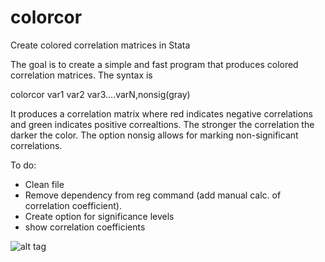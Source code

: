 # colorcor
Create colored correlation matrices in Stata

The goal is to create a simple and fast program that produces colored correlation matrices.
The syntax is

colorcor var1 var2 var3....varN,nonsig(gray)

It produces a correlation matrix where red indicates negative correlations and green indicates positive correaltions. The stronger the correlation the darker the color. The option nonsig allows for marking non-significant correlations. 

To do:
- Clean file
- Remove dependency from reg command (add manual calc. of correlation coefficient).
- Create option for significance levels
- show correlation coefficients


![alt tag](https://github.com/hhsievertsen/colorcor/blob/master/example.png)
